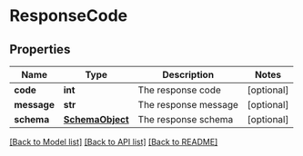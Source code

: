 # ResponseCode

## Properties
Name | Type | Description | Notes
------------ | ------------- | ------------- | -------------
**code** | **int** | The response code | [optional] 
**message** | **str** | The response message | [optional] 
**schema** | [**SchemaObject**](SchemaObject.md) | The response schema | [optional] 

[[Back to Model list]](../README.md#documentation-for-models) [[Back to API list]](../README.md#documentation-for-api-endpoints) [[Back to README]](../README.md)


